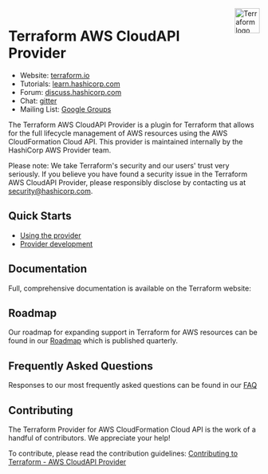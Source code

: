<a href="https://terraform.io">
    <img src="https://cdn.rawgit.com/hashicorp/terraform-website/master/content/source/assets/images/logo-hashicorp.svg" alt="Terraform logo" title="Terraform" align="right" height="50" />
</a>

# Terraform AWS CloudAPI Provider

- Website: [terraform.io](https://terraform.io)
- Tutorials: [learn.hashicorp.com](https://learn.hashicorp.com/terraform?track=getting-started#getting-started)
- Forum: [discuss.hashicorp.com](https://discuss.hashicorp.com/c/terraform-providers/tf-aws/)
- Chat: [gitter](https://gitter.im/hashicorp-terraform/Lobby)
- Mailing List: [Google Groups](http://groups.google.com/group/terraform-tool)

The Terraform AWS CloudAPI Provider is a plugin for Terraform that allows for the full lifecycle management of AWS resources using the AWS CloudFormation Cloud API.
This provider is maintained internally by the HashiCorp AWS Provider team.

Please note: We take Terraform's security and our users' trust very seriously. If you believe you have found a security issue in the Terraform AWS CloudAPI Provider, please responsibly disclose by contacting us at security@hashicorp.com.

## Quick Starts

- [Using the provider](docs/index.html)
- [Provider development](docs/DEVELOPMENT.md)

## Documentation

Full, comprehensive documentation is available on the Terraform website:

## Roadmap

Our roadmap for expanding support in Terraform for AWS resources can be found in our [Roadmap](ROADMAP.md) which is published quarterly.

## Frequently Asked Questions

Responses to our most frequently asked questions can be found in our [FAQ](docs/FAQ.md )

## Contributing

The Terraform Provider for AWS CloudFormation Cloud API is the work of a handful of contributors. We appreciate your help!

To contribute, please read the contribution guidelines: [Contributing to Terraform - AWS CloudAPI Provider](docs/CONTRIBUTING.md)
